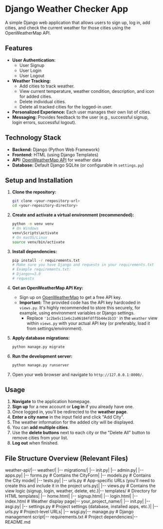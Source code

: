 # Django Weather Checker App

A simple Django web application that allows users to sign up, log in, add cities, and check the current weather for those cities using the OpenWeatherMap API.

## Features

* **User Authentication:**
    * User Signup
    * User Login
    * User Logout
* **Weather Tracking:**
    * Add cities to track weather.
    * View current temperature, weather condition, description, and icon for added cities.
    * Delete individual cities.
    * Delete all tracked cities for the logged-in user.
* **Personalized Experience:** Each user manages their own list of cities.
* **Messaging:** Provides feedback to the user (e.g., successful signup, login errors, successful logout).

## Technology Stack

* **Backend:** Django (Python Web Framework)
* **Frontend:** HTML (using Django Templates)
* **API:** [OpenWeatherMap API](https://openweathermap.org/api) for weather data
* **Database:** Default Django SQLite (or configurable in `settings.py`)

## Setup and Installation

1.  **Clone the repository:**
    ```bash
    git clone <your-repository-url>
    cd <your-repository-directory>
    ```

2.  **Create and activate a virtual environment (recommended):**
    ```bash
    python -m venv venv
    # On Windows
    venv\Scripts\activate
    # On macOS/Linux
    source venv/bin/activate
    ```

3.  **Install dependencies:**
    ```bash
    pip install -r requirements.txt
    # Make sure you have Django and requests in your requirements.txt
    # Example requirements.txt:
    # Django>=3.0
    # requests
    ```

4.  **Get an OpenWeatherMap API Key:**
    * Sign up on [OpenWeatherMap](https://openweathermap.org/appid) to get a free API key.
    * **Important:** The provided code has the API key hardcoded in `views.py`. It's highly recommended to store this securely, for example, using environment variables or Django settings.
        * Replace `'1c2be5c11e6c2a06184fdff5b44e1b33'` in the `weather` view within `views.py` with your actual API key (or preferably, load it from settings/environment).

5.  **Apply database migrations:**
    ```bash
    python manage.py migrate
    ```

6.  **Run the development server:**
    ```bash
    python manage.py runserver
    ```

7.  Open your web browser and navigate to `http://127.0.0.1:8000/`.

## Usage

1.  **Navigate** to the application homepage.
2.  **Sign up** for a new account or **Log in** if you already have one.
3.  Once logged in, you'll be redirected to the **weather page**.
4.  **Enter a city name** in the input field and click "Add City".
5.  The weather information for the added city will be displayed.
6.  You can **add multiple cities**.
7.  Use the **delete buttons** next to each city or the "Delete All" button to remove cities from your list.
8.  **Log out** when finished.

## File Structure Overview (Relevant Files)

weather-api/|-- weather/|   |-- migrations/|   |-- init.py|   |-- admin.py|   |-- apps.py|   |-- forms.py       # Contains the CityForm|   |-- models.py      # Contains the City model|   |-- tests.py|   |-- urls.py        # App-specific URLs (you'll need to create this and include it in the project urls.py)|   |-- views.py       # Contains the view logic (signup, login, weather, delete, etc.)|-- templates/         # Directory for HTML templates|   |-- home.html|   |-- signup.html|   |-- login.html|   |-- index.html     # Weather display page|-- your_project_name/|   |-- init.py|   |-- asgi.py|   |-- settings.py    # Project settings (database, installed apps, etc.)|   |-- urls.py        # Project-level URLs|   |-- wsgi.py|-- manage.py          # Django management script|-- requirements.txt   # Project dependencies|-- README.md        

